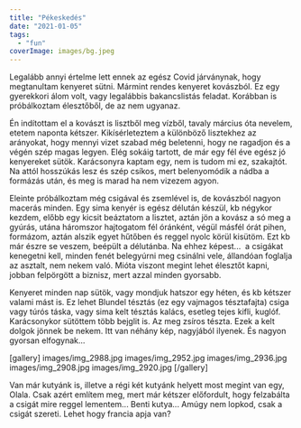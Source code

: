```yaml
---
title: "Pékeskedés"
date: "2021-01-05"
tags: 
  - "fun"
coverImage: images/bg.jpeg
---
```


Legalább annyi értelme lett ennek az egész Covid járványnak, hogy megtanultam kenyeret sütni. Mármint rendes kenyeret kovászból. Ez egy gyerekkori álom volt, vagy legalábbis bakancslistás feladat. Korábban is próbálkoztam élesztőből, de az nem ugyanaz.

Én indítottam el a kovászt is lisztből meg vízből, tavaly március óta nevelem, etetem naponta kétszer. Kikísérleteztem a különböző lisztekhez az arányokat, hogy mennyi vizet szabad még beletenni, hogy ne ragadjon és a végén szép magas legyen. Elég sokáig tartott, de már egy fél éve egész jó kenyereket sütök. Karácsonyra kaptam egy, nem is tudom mi ez, szakajtót. Na attól hosszúkás lesz és szép csíkos, mert belenyomódik a nádba a formázás után, és meg is marad ha nem vizezem agyon.

Eleinte próbálkoztam még csigával és zsemlével is, de kovászból nagyon macerás minden. Egy sima kenyér is egész délután készül, kb négykor kezdem, előbb egy kicsit beáztatom a lisztet, aztán jön a kovász a só meg a gyúrás, utána háromszor hajtogatom fél óránként, végül másfél órát pihen, formázom, aztán alszik egyet hűtőben és reggel nyolc körül kisütöm. Ezt kb már észre se veszem, beépült a délutánba. Na ehhez képest...  a csigákat kenegetni kell, minden fenét belegyúrni meg csinálni vele, állandóan foglalja az asztalt, nem nekem való. Mióta viszont megint lehet élesztőt kapni, jobban felpörgött a biznisz, mert azzal minden gyorsabb.

Kenyeret minden nap sütök, vagy mondjuk hatszor egy héten, és kb kétszer valami mást is. Ez lehet Blundel tésztás (ez egy vajmagos tésztafajta) csiga vagy túrós táska, vagy sima kelt tésztás kalács, esetleg tejes kifli, kuglóf. Karácsonykor sütöttem több bejglit is. Az meg zsíros tészta. Ezek a kelt dolgok jönnek be nekem. Itt van néhány kép, nagyjából ilyenek. És nagyon gyorsan elfogynak...

[gallery]
  images/img_2988.jpg
  images/img_2952.jpg
  images/img_2936.jpg
  images/img_2908.jpg
  images/img_2920.jpg
[/gallery]

Van már kutyánk is, illetve a régi két kutyánk helyett most megint van egy, Olala. Csak azért említem meg, mert már kétszer előfordult, hogy felzabálta a csigát mire reggel lementem... Benti kutya... Amúgy nem lopkod, csak a csigát szereti. Lehet hogy francia apja van?
